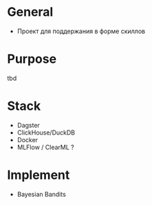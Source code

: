 # General
+ Проект для поддержания в форме скиллов

# Purpose
tbd
# Stack
+ Dagster
+ ClickHouse/DuckDB
+ Docker
+ MLFlow / ClearML ?

# Implement
+ Bayesian Bandits
